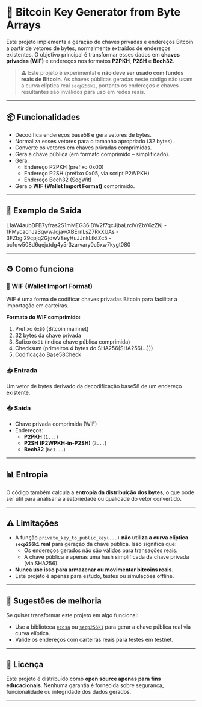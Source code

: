 # 🧠 Bitcoin Key Generator from Byte Arrays

Este projeto implementa a geração de chaves privadas e endereços Bitcoin a partir de vetores de bytes, normalmente extraídos de endereços existentes. O objetivo principal é transformar esses dados em **chaves privadas (WIF)** e endereços nos formatos **P2PKH**, **P2SH** e **Bech32**.

> ⚠️ Este projeto é experimental e **não deve ser usado com fundos reais de Bitcoin**. As chaves públicas geradas neste código não usam a curva elíptica real `secp256k1`, portanto os endereços e chaves resultantes são inválidos para uso em redes reais.

---

## 📦 Funcionalidades

- Decodifica endereços base58 e gera vetores de bytes.
- Normaliza esses vetores para o tamanho apropriado (32 bytes).
- Converte os vetores em chaves privadas comprimidas.
- Gera a chave pública (em formato comprimido – simplificado).
- Gera:
  - Endereço P2PKH (prefixo 0x00)
  - Endereço P2SH (prefixo 0x05, via script P2WPKH)
  - Endereço Bech32 (SegWit)
- Gera o **WIF (Wallet Import Format)** comprimido.

---

## 🧪 Exemplo de Saída

L1aW4aubDFB7yfras2S1mMEG36iDW2f7qcJjbaLrciVrZbY6zZKj - 1PMycacnJaSqwwJqjawXBErnLsZ7RkXUAs - 3FZbgi29cpjq2GjdwV8eyHuJJnkLtktZc5 - bc1qw508d6qejxtdg4y5r3zarvary0c5xw7kygt080


---

## ⚙️ Como funciona

### 🔐 WIF (Wallet Import Format)

WIF é uma forma de codificar chaves privadas Bitcoin para facilitar a importação em carteiras.

**Formato do WIF comprimido:**

1. Prefixo `0x80` (Bitcoin mainnet)
2. 32 bytes da chave privada
3. Sufixo `0x01` (indica chave pública comprimida)
4. Checksum (primeiros 4 bytes do SHA256(SHA256(...)))
5. Codificação Base58Check

### 📥 Entrada

Um vetor de bytes derivado da decodificação base58 de um endereço existente.

### 📤 Saída

- Chave privada comprimida (WIF)
- Endereços:
  - **P2PKH** (`1...`)
  - **P2SH (P2WPKH-in-P2SH)** (`3...`)
  - **Bech32** (`bc1...`)

---

## 📊 Entropia

O código também calcula a **entropia da distribuição dos bytes**, o que pode ser útil para analisar a aleatoriedade ou qualidade do vetor convertido.

---

## ⚠️ Limitações

- A função `private_key_to_public_key(...)` **não utiliza a curva elíptica `secp256k1` real** para geração da chave pública. Isso significa que:
  - Os endereços gerados não são válidos para transações reais.
  - A chave pública é apenas uma hash simplificada da chave privada (via SHA256).
- **Nunca use isso para armazenar ou movimentar bitcoins reais.**
- Este projeto é apenas para estudo, testes ou simulações offline.

---

## 🚀 Sugestões de melhoria

Se quiser transformar este projeto em algo funcional:

- Use a biblioteca [`ecdsa`](https://pypi.org/project/ecdsa/) ou [`secp256k1`](https://pypi.org/project/secp256k1/) para gerar a chave pública real via curva elíptica.
- Valide os endereços com carteiras reais para testes em testnet.

---

## 📄 Licença

Este projeto é distribuído como **open source apenas para fins educacionais**. Nenhuma garantia é fornecida sobre segurança, funcionalidade ou integridade dos dados gerados.

---
